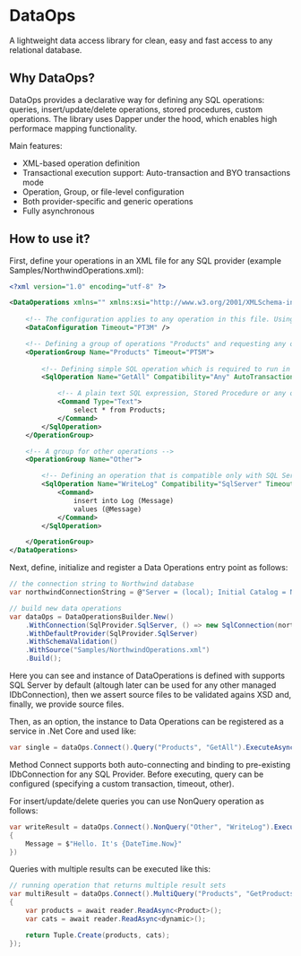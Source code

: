 # DataOps 
A lightweight data access library for clean, easy and fast access to any relational database. 

## Why DataOps? 
DataOps provides a declarative way for defining any SQL operations: queries, insert/update/delete operations, stored procedures, custom operations. The library uses Dapper under the hood, which enables high performace mapping functionality. 

Main features:
- XML-based operation definition
- Transactional execution support: Auto-transaction and BYO transactions mode
- Operation, Group, or file-level configuration
- Both provider-specific and generic operations
- Fully asynchronous

## How to use it? 

First, define your operations in an XML file for any SQL provider (example Samples/NorthwindOperations.xml):
```xml
<?xml version="1.0" encoding="utf-8" ?>

<DataOperations xmlns="" xmlns:xsi="http://www.w3.org/2001/XMLSchema-instance" xsi:noNamespaceSchemaLocation="../../Imast.DataOps/DataOps.xsd">
	
	<!-- The configuration applies to any operation in this file. Using global timeout for 3 minutes -->
	<DataConfiguration Timeout="PT3M" />

	<!-- Defining a group of operations "Products" and requesting any operation inside to have specified timeout -->
	<OperationGroup Name="Products" Timeout="PT5M">
		
		<!-- Defining simple SQL operation which is required to run in a transaction with ReadCommitted Isolation Level   -->
		<SqlOperation Name="GetAll" Compatibility="Any" AutoTransaction="ReadCommitted">

			<!-- A plain text SQL expression, Stored Procedure or any other source of commands -->
			<Command Type="Text">
				select * from Products;
			</Command>
		</SqlOperation>
	</OperationGroup>

	<!-- A group for other operations -->
	<OperationGroup Name="Other">

		<!-- Defining an operation that is compatible only with SQL Server with specified timeout and auto-transaction -->
		<SqlOperation Name="WriteLog" Compatibility="SqlServer" Timeout="PT5M" AutoTransaction="RepeatableRead">
			<Command>
				insert into Log (Message)
				values (@Message)
			</Command>
		</SqlOperation>

	</OperationGroup>
</DataOperations>

```

Next, define, initialize and register a Data Operations entry point as follows:
```cs
// the connection string to Northwind database
var northwindConnectionString = @"Server = (local); Initial Catalog = Northwind; Integrated Security = true;";

// build new data operations
var dataOps = DataOperationsBuilder.New()
    .WithConnection(SqlProvider.SqlServer, () => new SqlConnection(northwindConnectionString))
    .WithDefaultProvider(SqlProvider.SqlServer)
    .WithSchemaValidation()
    .WithSource("Samples/NorthwindOperations.xml")
    .Build();
```

Here you can see and instance of DataOperations is defined with supports SQL Server by default (altough later can be used for any other managed IDbConnection), then we assert source files to be validated agains XSD and, finally, we provide source files.

Then, as an option, the instance to Data Operations can be registered as a service in .Net Core and used like:
```cs
var single = dataOps.Connect().Query("Products", "GetAll").ExecuteAsync<Product>();
```

Method Connect supports both auto-connecting and binding to pre-existing IDbConnection for any SQL Provider.
Before executing, query can be configured (specifying a custom transaction, timeout, other).

For insert/update/delete queries you can use NonQuery operation as follows:
```cs
var writeResult = dataOps.Connect().NonQuery("Other", "WriteLog").ExecuteAsync(new
{
    Message = $"Hello. It's {DateTime.Now}"
})
```

Queries with multiple results can be executed like this:
```cs
// running operation that returns multiple result sets
var multiResult = dataOps.Connect().MultiQuery("Products", "GetProductsAndCategories").ExecuteAsync(async reader =>
{
    var products = await reader.ReadAsync<Product>();
    var cats = await reader.ReadAsync<dynamic>();

    return Tuple.Create(products, cats);
});
```
